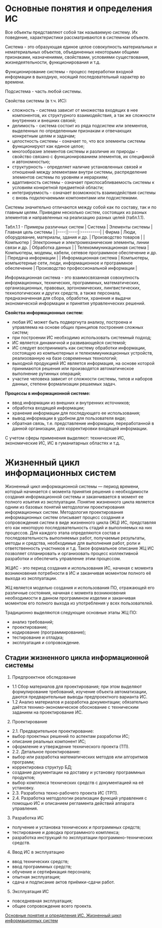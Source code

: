 # Основные понятия и определения ИС

Все объекты представляют собой так называемую систему. Их поведение, характеристики рассматриваются в системном объекте.

Система - это образующая единое целое совокупность материальных и нематериальных объектов, объединенных некоторыми общими признаками, назначениями, свойствами, условиями существования, жизнедеятельности, функционирования и т.д.

Функционирование системы - процесс переработки входной информации в выходную, носящий последовательный характер во времени.

Подсистема - часть любой системы.

Свойства системы (в т.ч. ИС):
- сложность - система зависит от множества входящих в нее компонентов, их структурного взаимодействия, а так же сложности внутренних и внешних связей;
-  делимость - система состоит из ряда подсистем или элементов, выделенных по определенным признакам и отвечающих конкретным целям и задачам;
-  целостность системы - означает то, что все элементы системы функционируют как единое целое;
- многообразие элементов системы и различие их природы - свойство связано с функционированием элементов, их спецификой и автономностью;
-  структурность - определяет наличие установленных связей и отношений между элементами внутри системы, распределение элементов системы по уровням и иерархиям;
- адаптивность системы - означает приспосабливаемость системы к условиям конкретной предметной области;
- интегрируемость - означает возможность взаимодействия системы с вновь подключаемыми компонентами или подсистемами.

Системы значительно отличаются между собой как по составу, так и по главным целям. Приведем несколько систем, состоящих из разных элементов и направленных на реализацию разных целей (табл.1.1).

Табл.1.1 - Примеры различных систем
| Система |	Элементы системы |	Главная цель системы |
|----:|:----:|:----------|
| Фирма |	Люди, оборудование, материалы, здания и др. |	Производство товаров |
| Компьютер |	Электронные и электромеханические элементы, линии связи и др. |	Обработка данных |
| Телекоммуникационная система |	Компьютеры, модемы, кабели, сетевое программное обеспечение и др. | Передача информации |
| Информационная система |	Компьютеры, компьютерные сети, люди, информационное и программное обеспечение | 	Производство профессиональной информации |

Информационная система - это взаимосвязанная совокупность информационных, технических, программных, математических, организационных, правовых, эргономических, лингвистических, технологических и других средств, а также персонала, предназначенная для сбора, обработки, хранения и выдачи экономической информации и принятия управленческих решений.

**Свойства информационных систем:**

- любая ИС может быть подвергнута анализу, построена и управляема на основе общих принципов построения сложных систем;
- при построении ИС необходимо использовать системный подход;
- ИС является динамичной и развивающейся системой;
-  ИС следует воспринимать как систему обработки информации, состоящую из компьютерных и телекоммуникационных устройств, реализованную на базе современных технологий;
-  выходной продукцией ИС является информация, на основе которой принимаются решения или производятся автоматическое выполнение рутинных операций;
- участие человека зависит от сложности системы, типов и наборов данных, степени формализации решаемых задач.

**Процессы в информационной системе:**

-  ввод информации из внешних и внутренних источников;
-   обработка входящей информации;
-  хранение информации для последующего ее использования;
-  вывод информации в удобном для пользователя виде;
-  обратная связь, т.е. представление информации, переработанной в данной организации, для корректировки входящей информации.

С учетом сферы применения выделяют: технические ИС, экономические ИС, ИС в гуманитарных областях и т.д. 

# Жизненный цикл информационных систем

Жизненный цикл информационной системы — период времени, который начинается с момента принятия решения о необходимости создания информационной системы и заканчивается в момент ее полного изъятия из эксплуатации.
Понятие жизненного цикла является одним из базовых понятий методологии проектирования информационных систем.
Методология проектирования информационных систем описывает процесс создания и сопровождения систем в виде жизненного цикла (ЖЦ) ИС, представляя его как некоторую последовательность стадий и выполняемых на них процессов. Для каждого этапа определяются состав и последовательность выполняемых работ, получаемые результаты, методы и средства, необходимые для выполнения работ, роли и ответственность участников и т.д. Такое формальное описание ЖЦ ИС позволяет спланировать и организовать процесс коллективной разработки и обеспечить управление этим процессом.

ЖЦИС - это период создания и использования ИС, начиная с момента возникновения потребности в ИС и заканчивая моментом полного её выхода из эксплуатации.

ЖЦ является моделью создания и использования ПО, отражающей его различные состояния, начиная с момента возникновения необходимости в данном программном изделии и заканчивая моментом его полного выхода из употребления у всех пользователей.

Традиционно выделяются следующие основные этапы ЖЦ ПО:
-    анализ требований;
-    проектирование;
-    кодирование (программирование);
-    тестирование и отладка;
 -   эксплуатация и сопровождение.

## Стадии жизненного цикла информационной системы

1. Предпроектное обследование
- 1.1 Сбор материалов для проектирования; при этом выделяют формулирование требований, изучение объекта автоматизации, даются предварительные выводы предпроектного варианта ИС.
- 1.2 Анализ материалов и разработка документации; обязательно даётся технико-экономическое обоснование с техническим заданием на проектирование ИС.
2. Проектирование
- 2.1. Предварительное проектирование:
-   выбор проектных решений по аспектам разработки ИС;
-   описание реальных компонент ИС;
-   оформление и утверждение технического проекта (ТП).
- 2.2. Детальное проектирование:
-   выбор или разработка математических методов или алгоритмов программ;
-   корректировка структур БД;
-   создание документации на доставку и установку программных продуктов;
-    выбор комплекса технических средств с документацией на её установку.
- 2.3. Разработка техно-рабочего проекта ИС (ТРП).
- 2.4. Разработка методологии реализации функций управления с помощью ИС и описанием регламента действий аппарата управления.
3. Разработка ИС
-  получение и установка технических и программных средств;
-   тестирование и доводка программного комплекса;
-   разработка инструкций по эксплуатации программно-технических средств.
4. Ввод ИС в эксплуатацию
-   ввод технических средств;
-    ввод программных средств;
-   обучение и сертификация персонала;
-   опытная эксплуатация;
-   сдача и подписание актов приёмки-сдачи работ.
5. Эксплуатация ИС
-   повседневная эксплуатация;
-  общее сопровождение всего проекта.


[Основные понятия и определения ИС. Жизненный цикл информационных систем](https://dzen.ru/media/smsnoadress/osnovnye-poniatiia-i-opredeleniia-is-jiznennyi-cikl-informacionnyh-sistem-5ecad7cd05b37e0f9803a164)
